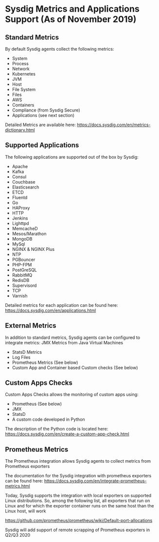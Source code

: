 # Sysdig Metrics and Applications Support (As of November 2019)

## Standard Metrics

By default Sysdig agents collect the following metrics:

- System
- Process
- Network
- Kubernetes
- JVM
- Host
- File System
- Files
- AWS
- Containers
- Compliance (from Sysdig Secure)
- Applications (see next section)

Detailed Metrics are available here: https://docs.sysdig.com/en/metrics-dictionary.html

## Supported Applications

The following applications are supported out of the box by Sysdig:

- Apache
- Kafka
- Consul
- Couchbase
- Elasticsearch
- ETCD
- Fluentd
- Go
- HAProxy
- HTTP
- Jenkins
- Lighttpd
- MemcacheD
- Mesos/Marathon
- MongoDB
- MySql
- NGINX & NGINX Plus
- NTP
- PGBouncer
- PHP-FPM
- PostGreSQL
- RabbitMQ
- RedisDB
- Supervisord
- TCP
- Varnish

Detailed metrics for each application can be found here: https://docs.sysdig.com/en/applications.html


## External Metrics

In addition to standard metrics, Sysdig agents can be configured to integrate metrics:
JMX Metrics from Java Virtual Machines

- StatsD Metrics
- Log Files
- Prometheus Metrics (See below)
- Custom App and Container based Custom checks (See below)

## Custom Apps Checks

Custom Apps Checks allows the monitoring of custom apps using:

- Prometheus (See below)
- JMX
- StatsD
- A custom code developed in Python

The description of the Python code is located here: https://docs.sysdig.com/en/create-a-custom-app-check.html

## Prometheus Metrics

The Prometheus integration allows Sysdig agents to collect metrics from Prometheus exporters

The documentation for the Sysdig integration with prometheus exporters can be found here: https://docs.sysdig.com/en/integrate-prometheus-metrics.html

Today, Sysdig supports the integration with local exporters on supported Linux distributions. So, among the following list, all exporters that run on Linux and for which the exporter container runs on the same host than the Linux host, will work 

https://github.com/prometheus/prometheus/wiki/Default-port-allocations

Sysdig will add support of remote scrapping of Prometheus exporters in Q2/Q3 2020
